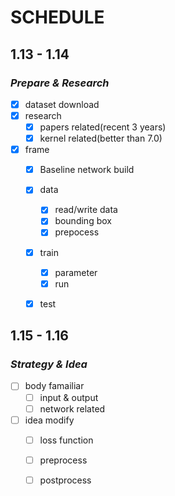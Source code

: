 # SCHEDULE

## 1.13 - 1.14

### *Prepare & Research*

- [x] dataset download
- [x] research
  - [x] papers related(recent 3 years)
  - [x] kernel related(better than 7.0)
- [x] frame
  - [x] Baseline network build
  - [x] data
    - [x] read/write data
    - [x] bounding box
    - [x] prepocess
  - [x] train
    - [x] parameter 
    - [x] run
  - [x] test   


## 1.15 - 1.16

### *Strategy & Idea*

- [ ] body famailiar 
  - [ ] input & output
  - [ ] network related
- [ ] idea modify
  - [ ] loss function
  - [ ] preprocess
  - [ ] postprocess
    
